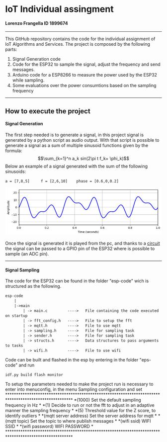 # IoT Individual assingment
#### Lorenzo Frangella ID 1899674
---
This GitHub repository contains the code for the individual assignment of IoT Algorithms and Services.
The project is composed by the following parts:

1. Signal Generation code
2. Code for the ESP32 to sample the signal, adjust the frequency and send messages.
3. Arduino code for a ESP8266 to measure the power used by the ESP32 while sampling.
4. Some evaluations over the power consumtions based on the sampling frequency

---

## How to execute the project

#### Signal Generation

The first step needed is to generate a signal, in this project signal is generated by a python script as audio output.
With that script is possible to generate a signal as a sum of multiple sinusoid functions given by the formula:
$$\sum_{k=1}^n a_k sin(2\pi t f_k+ \phi_k)$$
Below an example of a signal generated with the sum of the following sinusoids:

    a = [7,8,5]     f = [2,6,10]    phase = [0.6,0,0.2]

![alt text](img/plots/signal_plot.png)

Once the signal is generated it is played from the pc, and thanks to a [circuit](https://forum.arduino.cc/t/how-to-read-data-from-audio-jack/458301/3) the signal can be passed to a GPIO pin
of the ESP32 where is possible to sample (an ADC pin). 

---

#### Signal Sampling
The code for the ESP32 can be found in the folder "esp-code" wich is structured as the following.

    esp-code
        |
        |->main
            | -> main.c         ---->   File containing the code executed on startup 
            | -> fft_config.h   ---->   File to setup the fft
            | -> mqtt.h         ---->   File to use mqtt
            | -> sampling.h     ---->   File for sampling task
            | -> sender.h       ---->   File for sampling task
            | -> structs.h      ---->   Data structures to pass arguments to tasks
            | -> wifi.h         ---->   File to use wifi

Code can be built and flashed in the esp by entering in the folder "eps-code" and run

    idf.py build flash monitor

To setup the parameters needed to make the project run is necessary to enter into menuconfig, 
in the menu Sampling configuration and set
    ******************************************************************************************************
    *(1000) Set the default sampling frequency in Hz                                                     *
    *(1) Decide to run or not the fft to adjust in an adaptive manner the sampling frequency             *
    *(5) Threshold value for the Z score, to identify outliers                                           *
    *(mqtt server address) Set the server address for mqtt                                               *
    *(mqtt topic) Set the topic to where publish messages                                                *
    *(wifi ssid) WIFI SSID                                                                               *
    *(wifi password) WIFI PASSWORD                                                                       *
    ******************************************************************************************************
